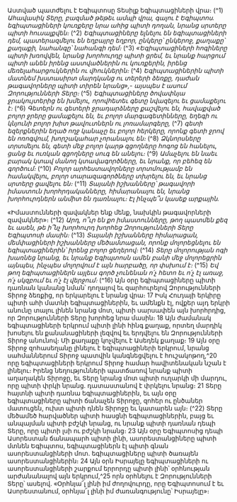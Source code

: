 
Աստված պատժելու է Եգիպտոսը
Տեսիլք եգիպտացիների վրա։
(^1) _Ահավասիկ Տերը, բազմած թեթեւ ամպի վրա,
գալու է Եգիպտոս.
եգիպտացիների կուռքերը նրա ահից պիտի դողան,
նրանց սրտերը պիտի հուսալքվեն։_
(^2) _Եգիպտացիները ելնելու են եգիպտացիների դեմ,
պատերազմելու են եղբայրը եղբոր,
ընկերը՝ ընկերոջ,
քաղաքը՝ քաղաքի,
նահանգը՝ նահանգի դեմ։_
(^3) _«Եգիպտացիների հոգիները պիտի խռովվեն,
նրանց խորհուրդը պիտի ցրեմ,
եւ նրանք հարցում պիտի անեն իրենց աստվածներին ու կուռքերին,
իրենց մեռելահարցուկներին ու վհուկներին։_
(^4) _Եգիպտացիներին պիտի մատնեմ խստասիրտ մարդկանց ու տերերի ձեռքը,
դաժան թագավորները պիտի տիրեն նրանց»,-
այսպես է ասում Զորությունների Տերը։_
(^5) _Եգիպտացիները ծովափնյա ջրակույտերից են խմելու,
որովհետեւ գետը նվազելու եւ ցամաքելու է։_
(^6) _Գետերն ու գետերի ջրադարձները քաշվելու են,
հավաքված բոլոր ջրերը ցամաքելու են,
եւ բոլոր մարգագետինները,
եղեգի ու կնյունի բոլոր խիտ թավուտներն ու լոռամարգերը,_
(^7) _գետի եզերքներին եղած ողջ կանաչը
եւ բոլոր հերկերը, որոնք գետի ջրով են ոռոգվում,
խորշակահար չորանալու են։_
(^8) _Ձկնորսները տրտմելու են,
գետի մեջ բոլոր կարթ գցողները հոգոց են հանելու,
ցանց եւ ուռկան գցողները սուգ են անելու։_
(^9) _Ամաչելու են նաեւ բարակ կտավ մանող կտավագործները,
եւ նրանք, որ բեհեզ են գործում։_
(^10) _Բոլոր արհեստավորները տրտմությամբ են համակվելու,
բոլոր տարազագործները տխրելու են,
եւ նրանց սրտերը ցավելու են։_
(^11) _Տայանի իշխանները՝ թագավորի իմաստուն խորհրդականները,
հիմարանալու են,
նրանց խորհուրդներն անմիտ են դառնալու։
Էլ ինչպե՞ս կասեք արքային._


«Իմաստունների զավակներ ենք մենք,
նախկին թագավորների զավակներ»։
(^12) _Արդ, ո՞ւր են քո իմաստունները,
թող պատմեն քեզ եւ ասեն,
թե ի՞նչ խորհուրդ խորհեց Զորությունների Տերը Եգիպտոսի մասին։_
(^13) _Տայանի իշխանները հիմարացան,
մեմփացիների իշխանները մեծամտացան,
որոնք մոլորեցնելու են եգիպտացիներին՝
իրենց բոլոր ցեղերով։_
(^14) _Տերը մոլորության ոգի խառնեց նրանց,
եւ նրանք Եգիպտոսն ամեն բանի մեջ մոլորեցրին այնպես,
ինչպես մոլորվում է այն հարբածը,
որ փսխում է։_
(^15) _Եվ թող եգիպտացիներն այլեւս գործ չունենան
ո՛չ հետո եւ ո՛չ էլ առաջ, ո՛չ սկզբում եւ ո՛չ էլ վերջում։_
(^16) Այն օրը եգիպտացիները պիտի դառնան կանանց նման՝ դողալով եւ զարհուրելով Զորությունների Տիրոջ ձեռքից,
որ երկարելու է նրանց վրա։ 17 Իսկ Հուդայի երկիրը պիտի ահի մատնի եգիպտացիներին, եւ ամենքն էլ, ովքեր այդ երկրի
անունը տալու լինեն նրանց մոտ, պիտի սարսափեն այն խորհրդից, որ Զորությունների Տերը խորհեց նրա մասին։ 18 Այն
ժամանակ եգիպտացիների երկրում պիտի լինի հինգ քաղաք, որտեղ մարդիկ խոսելու են քանանացիների լեզվով եւ
երդվելու են Զորությունների Տիրոջ անունով։ Մի քաղաքը կոչվելու է Ասեդեկ քաղաք։ 19 Այն օրը Տիրոջ զոհասեղանը
լինելու է եգիպտացիների երկրում, նրանց սահմաններում Տիրոջ պատվին կանգնեցվելու է հուշակոթող,^20 որը
եգիպտացիների երկրում Տիրոջ համար հավիտենական նշան է լինելու։ Իրենց նեղությունների պատճառով նրանք
պիտի աղաղակեն Տիրոջը, եւ Տերը նրանց մոտ պիտի ուղարկի մի մարդու, որը պիտի փրկի նրանց. դատաստանով է
փրկելու նրանց։ 21 Տերը հայտնի պիտի դառնա եգիպտացիներին, եւ այն օրը եգիպտացիները պիտի ճանաչեն Տիրոջը,
զոհեր ու ընծաներ մատուցեն, ուխտ պիտի դնեն Տիրոջը եւ կատարեն այն։
(^22) Տերը մեծամեծ հարվածներ պիտի հասցնի եգիպտացիներին, բայց եւ անպայման պիտի բժշկի նրանց, ու նրանք
պիտի դառնան դեպի Տերը, որը պիտի լսի ու բժշկի նրանց։ 23 Այն օրը Եգիպտոսից դեպի Ասորեստան ճանապարհ պիտի
լինի, ասորեստանցիները պիտի մտնեն Եգիպտոս, եգիպտացիներն էլ պիտի գնան ասորեստանցիների մոտ.
եգիպտացիները պիտի ծառայեն ասորեստանցիներին։ 24 Այն օրն Իսրայելը եգիպտացիների ու ասորեստանցիների
շարքում երրորդը պիտի լինի՝ օրհնության արժանանալով այն երկրում,^25 որն օրհնելու է Զորությունների Տերը՝ ասելով.
«Օրհնյա՜լ լինի իմ ժողովուրդը, որը Եգիպտոսում է եւ Ասորեստանում, օրհնյա՜լ լինի իմ ժառանգությունը՝ Իսրայելը»։
